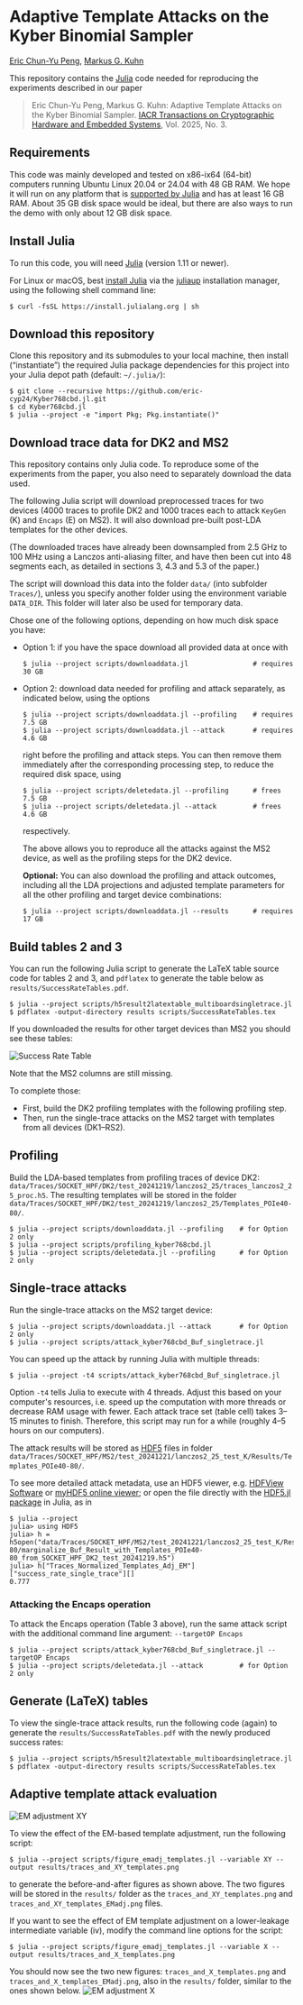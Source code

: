 # Adaptive Template Attacks on the Kyber Binomial Sampler

[Eric Chun-Yu Peng](https://www.cl.cam.ac.uk/~cyp24/), [Markus G. Kuhn](https://www.cl.cam.ac.uk/~mgk25/)

This repository contains the [Julia](https://julialang.org/) code
needed for reproducing the experiments described in our paper

>Eric Chun-Yu Peng, Markus G. Kuhn: Adaptive Template Attacks on the
Kyber Binomial Sampler. [IACR Transactions on Cryptographic Hardware
and Embedded Systems](https://tches.iacr.org/), Vol. 2025, No. 3.

## Requirements

This code was mainly developed and tested on x86-ix64 (64-bit)
computers running Ubuntu Linux 20.04 or 24.04 with 48 GB RAM. We hope
it will run on any platform that is [supported by
Julia](https://julialang.org/downloads/#supported_platforms) and has
at least 16 GB RAM. About 35 GB disk space would be ideal, but there
are also ways to run the demo with only about 12 GB disk space.

## Install Julia

To run this code, you will need [Julia](https://julialang.org/)
(version 1.11 or newer).

For Linux or macOS, best [install
Julia](https://julialang.org/downloads/) via the
[juliaup](https://github.com/JuliaLang/juliaup/blob/main/README.md)
installation manager, using the following shell command line:

```
$ curl -fsSL https://install.julialang.org | sh
```

## Download this repository
Clone this repository and its submodules to your local machine, then install
(“instantiate”) the required Julia package dependencies for this project
into your Julia depot path (default: `~/.julia/`):
```
$ git clone --recursive https://github.com/eric-cyp24/Kyber768cbd.jl.git
$ cd Kyber768cbd.jl
$ julia --project -e "import Pkg; Pkg.instantiate()"
```


## Download trace data for DK2 and MS2

This repository contains only Julia code. To reproduce some of the
experiments from the paper, you also need to separately download the
data used.

The following Julia script will download preprocessed traces for two
devices (4000 traces to profile DK2 and 1000 traces each to attack
`KeyGen` (K) and `Encaps` (E) on MS2). It will also download pre-built
post-LDA templates for the other devices.

(The downloaded traces have already been downsampled from 2.5 GHz to
100 MHz using a Lanczos anti-aliasing filter, and have then been cut
into 48 segments each, as detailed in sections 3, 4.3 and 5.3 of the
paper.)

The script will download this data into the folder `data/` (into
subfolder `Traces/`), unless you specify another folder using the
environment variable `DATA_DIR`. This folder will later also be used
for temporary data.

Chose one of the following options, depending on how much disk space
you have:

<ul>

<li>Option 1: if you have the space download all provided data at once with

```
$ julia --project scripts/downloaddata.jl                # requires 30 GB
```

<li>Option 2: download data needed for profiling and attack separately,
as indicated below, using the options

```
$ julia --project scripts/downloaddata.jl --profiling    # requires 7.5 GB
$ julia --project scripts/downloaddata.jl --attack       # requires 4.6 GB
```

right before the profiling and attack steps. You can then remove them
immediately after the corresponding processing step, to reduce the
required disk space, using

```
$ julia --project scripts/deletedata.jl --profiling      # frees 7.5 GB
$ julia --project scripts/deletedata.jl --attack         # frees 4.6 GB
```

respectively.

The above allows you to reproduce all the attacks against the MS2
device, as well as the profiling steps for the DK2 device.

**Optional:** You can also download the profiling and attack outcomes,
including all the LDA projections and adjusted template parameters for
all the other profiling and target device combinations:

```
$ julia --project scripts/downloaddata.jl --results      # requires 17 GB
```

</ul>

## Build tables 2 and 3

You can run the following Julia script to generate the LaTeX table source code
for tables 2 and 3, and `pdflatex` to generate the table below as
`results/SuccessRateTables.pdf`.

```
$ julia --project scripts/h5result2latextable_multiboardsingletrace.jl
$ pdflatex -output-directory results scripts/SuccessRateTables.tex
```

If you downloaded the results for other target devices than MS2 you
should see these tables:

![Success Rate Table](scripts/LaTeX_tables.png)

Note that the MS2 columns are still missing.

To complete those:
- First, build the DK2 profiling templates with the following profiling step.
- Then, run the single-trace attacks on the MS2 target with templates from all
  devices (DK1–RS2).


## Profiling

Build the LDA-based templates from profiling traces of device DK2:
`data/Traces/SOCKET_HPF/DK2/test_20241219/lanczos2_25/traces_lanczos2_25_proc.h5`.
The resulting templates will be stored in the folder
`data/Traces/SOCKET_HPF/DK2/test_20241219/lanczos2_25/Templates_POIe40-80/`.

```
$ julia --project scripts/downloaddata.jl --profiling    # for Option 2 only
$ julia --project scripts/profiling_kyber768cbd.jl
$ julia --project scripts/deletedata.jl --profiling      # for Option 2 only
```


## Single-trace attacks

Run the single-trace attacks on the MS2 target device:
```
$ julia --project scripts/downloaddata.jl --attack       # for Option 2 only
$ julia --project scripts/attack_kyber768cbd_Buf_singletrace.jl
```
You can speed up the attack by running Julia with multiple threads:
```
$ julia --project -t4 scripts/attack_kyber768cbd_Buf_singletrace.jl
```
Option `-t4` tells Julia to execute with 4 threads.
Adjust this based on your computer's resources, i.e. speed up the
computation with more threads or decrease RAM usage with fewer.
Each attack trace set (table cell) takes 3–15 minutes to finish.
Therefore, this script may run for a while (roughly 4–5 hours on
our computers).

The attack results will be stored as [HDF5](https://en.wikipedia.org/wiki/Hierarchical_Data_Format) files in folder
`data/Traces/SOCKET_HPF/MS2/test_20241221/lanczos2_25_test_K/Results/Templates_POIe40-80/`.

To see more detailed attack metadata, use an HDF5 viewer, e.g.
[HDFView Software](https://www.hdfgroup.org/download-hdfview/) or
[myHDF5 online viewer](https://myhdf5.hdfgroup.org/); or open the file
directly with the [HDF5.jl package](https://juliaio.github.io/HDF5.jl/stable/)
in Julia, as in
```
$ julia --project
julia> using HDF5
julia> h = h5open("data/Traces/SOCKET_HPF/MS2/test_20241221/lanczos2_25_test_K/Results/Templates_POIe40-80/marginalize_Buf_Result_with_Templates_POIe40-80_from_SOCKET_HPF_DK2_test_20241219.h5")
julia> h["Traces_Normalized_Templates_Adj_EM"]["success_rate_single_trace"][]
0.777
```

### Attacking the Encaps operation

To attack the Encaps operation (Table 3 above), run the same attack
script with the additional command line argument: `--targetOP Encaps`
```
$ julia --project scripts/attack_kyber768cbd_Buf_singletrace.jl --targetOP Encaps
$ julia --project scripts/deletedata.jl --attack         # for Option 2 only
```


## Generate (LaTeX) tables
To view the single-trace attack results, run the following code (again) to
generate the `results/SuccessRateTables.pdf` with the newly produced success
rates:
```
$ julia --project scripts/h5result2latextable_multiboardsingletrace.jl
$ pdflatex -output-directory results scripts/SuccessRateTables.tex
```


## Adaptive template attack evaluation
![EM adjustment XY](scripts/EMAdjustmentFigures1.png)

To view the effect of the EM-based template adjustment, run the following
script:
```
$ julia --project scripts/figure_emadj_templates.jl --variable XY --output results/traces_and_XY_templates.png
```
to generate the before-and-after figures as shown above. The two figures
will be stored in the `results/` folder as the
`traces_and_XY_templates.png` and `traces_and_XY_templates_EMadj.png`
files.

If you want to see the effect of EM template adjustment on a lower-leakage
intermediate variable (iv), modify the command line options for the script:
```
$ julia --project scripts/figure_emadj_templates.jl --variable X --output results/traces_and_X_templates.png
```
You should now see the two new figures: `traces_and_X_templates.png` and
`traces_and_X_templates_EMadj.png`, also in the `results/` folder, similar
to the ones shown below.
![EM adjustment X](scripts/EMAdjustmentFigures2.png)
